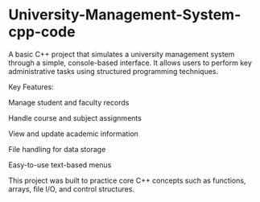 # University-Management-System-cpp-code
A basic C++ project that simulates a university management system through a simple, console-based interface. It allows users to perform key administrative tasks using structured programming techniques.

Key Features:

Manage student and faculty records

Handle course and subject assignments

View and update academic information

File handling for data storage

Easy-to-use text-based menus

This project was built to practice core C++ concepts such as functions, arrays, file I/O, and control structures.

